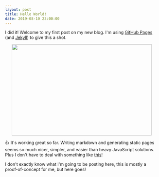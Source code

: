 ```yaml
---
layout: post
title: Hello World!
date: 2019-08-10 23:00:00
---
```


I did it! Welcome to my first post on my new blog.  I'm using [GitHub Pages](https://pages.github.com/) (and [Jekyll](https://jekyllrb.com/)) to give this a shot.

<p align="center">
  <img width="460" height="300" src="{{ site.baseurl }}/images/helloworld.svg">
</p>

:+1: It's working great so far. Writing markdown and generating static pages seems so much nicer, simpler, and easier than heavy JavaScript solutions. Plus I don't have to deal with something like [this](https://www.google.com/search?q=javascript+fatigue)!

I don't exactly know what I'm going to be posting here, this is mostly a proof-of-concept for me, but here goes!